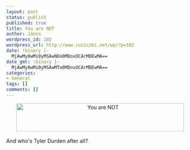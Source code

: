 ```yaml
---
layout: post
status: publish
published: true
title: You are NOT
author: János
wordpress_id: 102
wordpress_url: http://www.rusiczki.net/wp/?p=102
date: !binary |-
  MjAwMy0wMi0yMSAwNDo0MDoxOCArMDEwMA==
date_gmt: !binary |-
  MjAwMy0wMi0yMSAwMTo0MDoxOCArMDEwMA==
categories:
- General
tags: []
comments: []
---
```

<p><center><img src="http://www.rusiczki.net/blog/blogpics/youarenot.gif" width="450" height="75" border="0" alt="You are NOT" class="image"/></center><br />
And who's Tyler Durden after all?</p>
